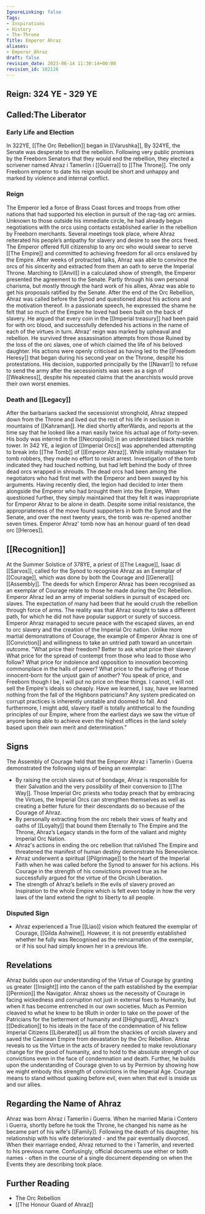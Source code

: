 ```yaml
---
IgnoreLinking: false
Tags:
- Inspirations
- History
- The-Throne
Title: Emperor Ahraz
aliases:
- Emperor_Ahraz
draft: false
revision_date: 2023-06-14 11:30:14+00:00
revision_id: 102126
---
```


## Reign: 324 YE - 329 YE
## Called:The Liberator
### Early Life and Election
In 322YE, [[The Orc Rebellion]] began in [[Varushka]], By 324YE, the Senate was desperate to end the rebellion. Following very public promises by the Freeborn Senators that they would end the rebellion, they elected a scrivener named Ahraz i Tamerlin i [[Guerra]] to [[The Throne]]. The only Freeborn emperor to date his reign would be short and unhappy and marked by violence and internal conflict.
### Reign
The Emperor led a force of Brass Coast forces and troops from other nations that had supported his election in pursuit of the rag-tag orc armies. Unknown to those outside his immediate circle, he had already begun negotiations with the orcs using contacts established earlier in the rebellion by Freeborn merchants. Several meetings took place, where Ahraz reiterated his people’s antipathy for slavery and desire to see the orcs freed. The Emperor offered fUll citizenship to any orc who would swear to serve [[The Empire]] and committed to achieving freedom for all orcs enslaved by the Empire. After weeks of protracted talks, Ahraz was able to convince the orcs of his sincerity and extracted from them an oath to serve the Imperial Throne. Marching to [[Anvil]] in a calculated show of strength, the Emperor presented the agreement to the Senate. Partly through his own personal charisma, but mostly through the hard work of his allies, Ahraz was able to get his proposals ratified by the Senate.
After the end of the Orc Rebellion, Ahraz was called before the Synod and questioned about his actions and the motivation thereof. In a passionate speech, he expressed the shame he felt that so much of the Empire he loved had been built on the back of slavery. He argued that every coin in the [[Imperial treasury]] had been paid for with orc blood, and successfully defended his actions in the name of each of the virtues in turn.
Ahraz' reign was marked by upheaval and rebellion. He survived three assassination attempts from those Ruined by the loss of the orc slaves, one of which claimed the life of his beloved daughter. His actions were openly criticised as having led to the [[Freedom Heresy]] that began during his second year on the Throne, despite his protestations. His decision, supported principally by the [[Navarr]] to refuse to send the army after the secessionists was seen as a sign of [[Weakness]], despite his repeated claims that the anarchists would prove their own worst enemies. 
### Death and [[Legacy]]
After the barbarians sacked the secessionist stronghold, Ahraz stepped down from the Throne and lived out the rest of his life in seclusion in mountains of [[Kahraman]]. He died shortly afterWards, and reports at the time say that he looked like a man easily twice his actual age of forty-seven. His body was interred in the [[Necropolis]] in an understated black marble tower.
In 342 YE, a legion of [[Imperial Orcs]] was apprehended attempting to break into [[The Tomb]] of [[Emperor Ahraz]]. While initially mistaken for tomb robbers, they made no effort to resist arrest. Investigation of the tomb indicated they had touched nothing, but had left behind the body of three dead orcs wrapped in shrouds. The dead orcs had been among the negotiators who had first met with the Emperor and been swayed by his arguments. Having recently died, the legion had decided to inter them alongside the Emperor who had brought them into the Empire, When questioned further, they simply maintained that they felt it was inappropriate for Emperor Ahraz to be alone in death. Despite some initial resistance, the appropriateness of the move found supporters in both the Synod and the Senate, and over the next twenty years, the tomb was re-opened another seven times. Emperor Ahraz' tomb now has an honour guard of ten dead orc [[Heroes]].
## [[Recognition]]
At the Summer Solstice of 378YE, a priest of [[The League]], Isaac di [[Sarvos]], called for the Synod to recognise Ahraz as an Exemplar of [[Courage]], which was done by both the Courage and [[General]] [[Assembly]].
The deeds for which Emperor Ahraz has been recognised as an exemplar of Courage relate to those he made during the Orc Rebellion. Emperor Ahraz led an army of imperial soldiers in pursuit of escaped orc slaves. The expectation of many had been that he would crush the rebellion through force of arms.
The reality was that Ahraz sought to take a different path, for which he did not have popular support or surety of success. Emperor Ahraz managed to secure peace with the escaped slaves, an end to orc slavery and the creation of the Imperial Orc nation. Unlike more martial demonstrations of Courage, the example of Emperor Ahraz is one of [[Conviction]] and willingness to take an untried path toward an uncertain outcome.
"What price their freedom? Better to ask what price their slavery! What price for the spread of contempt from those who lead to those who follow? What price for indolence and opposition to innovation becoming commonplace in the halls of power? What price to the suffering of those innocent-born for the unjust gain of another? You speak of price, and Freeborn though I be, I will put no price on these things. I cannot, I will not sell the Empire's ideals so cheaply.
Have we learned, I say, have we learned nothing from the fall of the Highborn patricians? Any system predicated on corrupt practices is inherently unstable and doomed to fall. And furthermore, I might add, slavery itself is totally antithetical to the founding principles of our Empire, where from the earliest days we saw the virtue of anyone being able to achieve even the highest offices in the land solely based upon their own merit and determination."
## Signs
The Assembly of Courage held that the Emperor Ahraz i Tamerlin i Guerra demonstrated the following signs of being an exemplar:
* By raising the orcish slaves out of bondage, Ahraz is responsible for their Salvation and the very possibility of their conversion to [[The Way]]. Those Imperial Orc priests who today preach that by embracing the Virtues, the Imperial Orcs can strengthen themselves as well as creating a better future for their descendants do so because of the Courage of Ahraz.
* By personally extracting from the orc rebels their vows of fealty and oaths of [[Loyalty]] that bound them Eternally to The Empire and the Throne, Ahraz’s Legacy stands in the form of the valiant and mighty Imperial Orc Nation.
* Ahraz's actions in ending the orc rebellion that raVished The Empire and threatened the manifest of human destiny demonstrate his Benevolence.
* Ahraz underwent a spiritual [[Pilgrimage]] to the heart of the Imperial Faith when he was called before the Synod to answer for his actions. His Courage in the strength of his convictions proved true as he successfully argued for the virtue of the Orcish Liberation.
* The strength of Ahraz’s beliefs in the evils of slavery proved an Inspiration to the whole Empire which is felt even today in how the very laws of the land extend the right to liberty to all people.
### Disputed Sign
* Ahraz experienced a True [[Liao]] vision which featured the exemplar of Courage, [[Gilda Ashwine]]. However, it is not presently established whether he fully was Recognised as the reincarnation of the exemplar, or if his soul had simply known her in a previous life.
## Revelations
Ahraz builds upon our understanding of the Virtue of Courage by granting us greater [[Insight]] into the canon of the path established by the exemplar [[Permion]] the Navigator. Ahraz shows us the necessity of Courage in facing wickedness and corruption not just in external foes to Humanity, but when it has become entrenched in our own societies. 
Much as Permion cleaved to what he knew to be tRuth in order to take on the power of the Patricians for the betterment of humanity and [[Highguard]], Ahraz’s [[Dedication]] to his ideals in the face of the condemnation of his fellow Imperial Citizens [[Liberated]] us all from the shackles of orcish slavery and saved the Casinean Empire from devastation by the Orc Rebellion. Ahraz reveals to us the Virtue in the acts of bravery needed to make revolutionary change for the good of humanity, and to hold to the absolute strength of our convictions even in the face of condemnation and death. Further, he builds upon the understanding of Courage given to us by Permion by showing how we might embody this strength of convictions in the Imperial Age.
Courage means to stand without quaking before evil, even when that evil is inside us and our allies.
## Regarding the Name of Ahraz
Ahraz was born Ahraz i Tamerlin i Guerra. When he married Maria i Contero i Guerra, shortly before he took the Throne, he changed his name as he became part of his wife's [[Family]]. Following the death of his daughter, his relationship with his wife deteriorated - and the pair eventually divorced. When their marriage ended, Ahraz returned to the i Tamerlin, and reverted to his previous name. Confusingly, official documents use either or both names - often in the course of a single document depending on when the Events they are describing took place.
## Further Reading
* The Orc Rebellion
* [[The Honour Guard of Ahraz]]